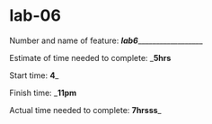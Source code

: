 # lab-06
Number and name of feature: _______lab6_________________________

Estimate of time needed to complete: ___5hrs__

Start time: __4___

Finish time: ___11pm__

Actual time needed to complete: __7hrsss___